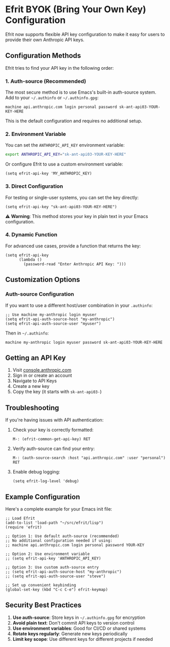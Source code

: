 # Efrit BYOK (Bring Your Own Key) Configuration

Efrit now supports flexible API key configuration to make it easy for users to provide their own Anthropic API keys.

## Configuration Methods

Efrit tries to find your API key in the following order:

### 1. Auth-source (Recommended)

The most secure method is to use Emacs's built-in auth-source system. Add to your `~/.authinfo` or `~/.authinfo.gpg`:

```
machine api.anthropic.com login personal password sk-ant-api03-YOUR-KEY-HERE
```

This is the default configuration and requires no additional setup.

### 2. Environment Variable

You can set the `ANTHROPIC_API_KEY` environment variable:

```bash
export ANTHROPIC_API_KEY="sk-ant-api03-YOUR-KEY-HERE"
```

Or configure Efrit to use a custom environment variable:

```elisp
(setq efrit-api-key 'MY_ANTHROPIC_KEY)
```

### 3. Direct Configuration

For testing or single-user systems, you can set the key directly:

```elisp
(setq efrit-api-key "sk-ant-api03-YOUR-KEY-HERE")
```

⚠️ **Warning**: This method stores your key in plain text in your Emacs configuration.

### 4. Dynamic Function

For advanced use cases, provide a function that returns the key:

```elisp
(setq efrit-api-key 
      (lambda () 
        (password-read "Enter Anthropic API Key: ")))
```

## Customization Options

### Auth-source Configuration

If you want to use a different host/user combination in your `.authinfo`:

```elisp
;; Use machine my-anthropic login myuser
(setq efrit-api-auth-source-host "my-anthropic")
(setq efrit-api-auth-source-user "myuser")
```

Then in `~/.authinfo`:
```
machine my-anthropic login myuser password sk-ant-api03-YOUR-KEY-HERE
```

## Getting an API Key

1. Visit [console.anthropic.com](https://console.anthropic.com)
2. Sign in or create an account
3. Navigate to API Keys
4. Create a new key
5. Copy the key (it starts with `sk-ant-api03-`)

## Troubleshooting

If you're having issues with API authentication:

1. Check your key is correctly formatted:
   ```elisp
   M-: (efrit-common-get-api-key) RET
   ```

2. Verify auth-source can find your entry:
   ```elisp
   M-: (auth-source-search :host "api.anthropic.com" :user "personal") RET
   ```

3. Enable debug logging:
   ```elisp
   (setq efrit-log-level 'debug)
   ```

## Example Configuration

Here's a complete example for your Emacs init file:

```elisp
;; Load Efrit
(add-to-list 'load-path "~/src/efrit/lisp")
(require 'efrit)

;; Option 1: Use default auth-source (recommended)
;; No additional configuration needed if using:
;; machine api.anthropic.com login personal password YOUR-KEY

;; Option 2: Use environment variable
;; (setq efrit-api-key 'ANTHROPIC_API_KEY)

;; Option 3: Use custom auth-source entry
;; (setq efrit-api-auth-source-host "my-anthropic")
;; (setq efrit-api-auth-source-user "steve")

;; Set up convenient keybinding
(global-set-key (kbd "C-c C-e") efrit-keymap)
```

## Security Best Practices

1. **Use auth-source**: Store keys in `~/.authinfo.gpg` for encryption
2. **Avoid plain text**: Don't commit API keys to version control
3. **Use environment variables**: Good for CI/CD or shared systems
4. **Rotate keys regularly**: Generate new keys periodically
5. **Limit key scope**: Use different keys for different projects if needed